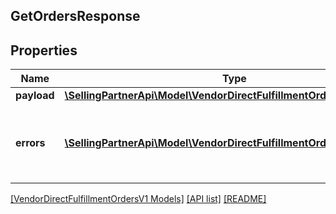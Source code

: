 ## GetOrdersResponse

## Properties

Name | Type | Description | Notes
------------ | ------------- | ------------- | -------------
**payload** | [**\SellingPartnerApi\Model\VendorDirectFulfillmentOrdersV1\OrderList**](OrderList.md) |  | [optional]
**errors** | [**\SellingPartnerApi\Model\VendorDirectFulfillmentOrdersV1\Error[]**](Error.md) | A list of error responses returned when a request is unsuccessful. | [optional]

[[VendorDirectFulfillmentOrdersV1 Models]](../) [[API list]](../../Api) [[README]](../../../README.md)

